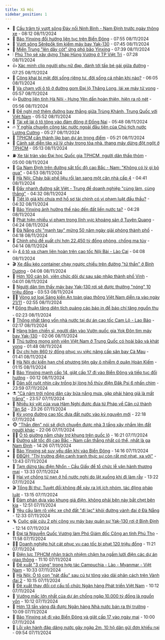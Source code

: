 ```yaml
---
title: Xã Hội
sidebar_position: 1
---
```


<!-- dantri-xa-hoi:START -->
- 🫣 [Cầu trăm tỷ vượt sông Đáy nối Ninh Bình - Nam Định trước ngày thông xe](https://dantri.com.vn/xa-hoi/cau-tram-ty-vuot-song-day-noi-ninh-binh-nam-dinh-truoc-ngay-thong-xe-20241108144136627.htm) - 08:12 08/11/2024
- 💼 [Bão Yinxing đổi hướng liên tục trên Biển Đông](https://dantri.com.vn/xa-hoi/bao-yinxing-doi-huong-lien-tuc-tren-bien-dong-20241108144720275.htm) - 07:55 08/11/2024
- 🎊 [Vượt sông Sêrêpốk tìm kiếm máy bay Yak-130](https://dantri.com.vn/xa-hoi/vuot-song-serepok-tim-kiem-may-bay-yak-130-20241108140547051.htm) - 07:45 08/11/2024
- 🙉 [Miền Trung &quot;lên dây cót&quot; ứng phó bão Yinxing](https://dantri.com.vn/xa-hoi/mien-trung-len-day-cot-ung-pho-bao-yinxing-20241108125441802.htm) - 07:39 08/11/2024
- 🕯 [Phú Thọ sẽ xây dựng Tháp Hùng Vương ở TP Việt Trì](https://dantri.com.vn/xa-hoi/phu-tho-se-xay-dung-thap-hung-vuong-o-tp-viet-tri-20241108131852882.htm) - 07:28 08/11/2024
- 👍 [Xác minh clip người phụ nữ đạp, đánh tới tấp bé gái giữa đường](https://dantri.com.vn/xa-hoi/xac-minh-clip-nguoi-phu-nu-dap-danh-toi-tap-be-gai-giua-duong-20241108124302894.htm) - 07:25 08/11/2024
- 🤖 [Công khai bí mật đời sống riêng tư, đời sống cá nhân khi nào?](https://dantri.com.vn/xa-hoi/cong-khai-bi-mat-doi-song-rieng-tu-doi-song-ca-nhan-khi-nao-20241108124951750.htm) - 06:05 08/11/2024
- 🙉 [Va chạm với ô tô ở đường gom Đại lộ Thăng Long, lái xe máy tử vong](https://dantri.com.vn/xa-hoi/va-cham-voi-o-to-o-duong-gom-dai-lo-thang-long-lai-xe-may-tu-vong-20241108124421320.htm) - 05:57 08/11/2024
- 👍 [Đường liên tỉnh Hà Nội - Hưng Yên dần hoàn thiện, hiện ra rõ nét](https://dantri.com.vn/xa-hoi/duong-lien-tinh-ha-noi-hung-yen-dan-hoan-thien-hien-ra-ro-net-20241108063813813.htm) - 05:56 08/11/2024
- 🗽 [Đề nghị mở thêm đường bay thẳng giữa Trùng Khánh, Trung Quốc với Việt Nam](https://dantri.com.vn/xa-hoi/de-nghi-mo-them-duong-bay-thang-giua-trung-khanh-trung-quoc-voi-viet-nam-20241108123357132.htm) - 05:52 08/11/2024
- 🗽 [Tài xế lái ô tô tông vào đám đông ở Đồng Nai](https://dantri.com.vn/xa-hoi/tai-xe-lai-o-to-tong-vao-dam-dong-o-dong-nai-20241108123700904.htm) - 05:48 08/11/2024
- 🔥 [Ý nghĩa chuyến công tác nước ngoài đầu tiên của Chủ tịch nước Lương Cường](https://dantri.com.vn/xa-hoi/y-nghia-chuyen-cong-tac-nuoc-ngoai-dau-tien-cua-chu-tich-nuoc-luong-cuong-20241108120450834.htm) - 05:27 08/11/2024
- 🦒 [TPHCM cần thành lập ban dự án trọng điểm](https://dantri.com.vn/xa-hoi/tphcm-can-thanh-lap-ban-du-an-trong-diem-20241108121440865.htm) - 05:21 08/11/2024
- 🧐 [Cảnh sát diễn tập xử lý cháy trong tòa nhà, thang máy dừng đột ngột ở TPHCM](https://dantri.com.vn/xa-hoi/canh-sat-dien-tap-xu-ly-chay-trong-toa-nha-thang-may-dung-dot-ngot-o-tphcm-20241108115727109.htm) - 05:13 08/11/2024
- ⛽️ [Xe tải tràn vào Đại học Quốc gia TPHCM, người dân thấp thỏm](https://dantri.com.vn/xa-hoi/xe-tai-tran-vao-dai-hoc-quoc-gia-tphcm-nguoi-dan-thap-thom-20241108101130786.htm) - 05:00 08/11/2024
- 🚀 [Ga Nam Định trên đường sắt tốc độ cao Bắc - Nam: &quot;Không có lý gì bỏ qua&quot;](https://dantri.com.vn/xa-hoi/ga-nam-dinh-tren-duong-sat-toc-do-cao-bac-nam-khong-co-ly-gi-bo-qua-20241108111550408.htm) - 04:53 08/11/2024
- 🦒 [Hà Nội: Cháy bãi phế liệu rồi lan sang một căn nhà cấp 4](https://dantri.com.vn/xa-hoi/ha-noi-chay-bai-phe-lieu-roi-lan-sang-mot-can-nha-cap-4-20241108113118698.htm) - 04:41 08/11/2024
- 🦅 [Đẩy nhanh đường sắt Việt - Trung để doanh nghiệp &quot;cùng làm, cùng thắng&quot;](https://dantri.com.vn/xa-hoi/day-nhanh-duong-sat-viet-trung-de-doanh-nghiep-cung-lam-cung-thang-20241108111751897.htm) - 04:32 08/11/2024
- 🚀 [Tiết lộ giá khi chưa mở hồ sơ tài chính có vi phạm luật đấu thầu?](https://dantri.com.vn/xa-hoi/tiet-lo-gia-khi-chua-mo-ho-so-tai-chinh-co-vi-pham-luat-dau-thau-20241108102106214.htm) - 04:32 08/11/2024
- 🦅 [Bão Yinxing ảnh hưởng thế nào đến đất liền nước ta?](https://dantri.com.vn/xa-hoi/bao-yinxing-anh-huong-the-nao-den-dat-lien-nuoc-ta-20241108112346859.htm) - 04:28 08/11/2024
- 🤠 [Phát hiện nhiều vi phạm trong lĩnh vực khoáng sản ở Tuyên Quang](https://dantri.com.vn/xa-hoi/phat-hien-nhieu-vi-pham-trong-linh-vuc-khoang-san-o-tuyen-quang-20241108094053907.htm) - 04:24 08/11/2024
- 💄 [Đà Nẵng chi &quot;mạnh tay&quot; mừng 50 năm ngày giải phóng thành phố](https://dantri.com.vn/xa-hoi/da-nang-chi-manh-tay-mung-50-nam-ngay-giai-phong-thanh-pho-20241108105134741.htm) - 04:18 08/11/2024
- 🥷 [Chính phủ đề xuất chi hơn 22.450 tỷ đồng phòng, chống ma túy](https://dantri.com.vn/xa-hoi/chinh-phu-de-xuat-chi-hon-22450-ty-dong-phong-chong-ma-tuy-20241108103629844.htm) - 04:14 08/11/2024
- 👍 [4 ô tô va chạm liên hoàn trên cao tốc Nội Bài - Lào Cai](https://dantri.com.vn/xa-hoi/4-o-to-va-cham-lien-hoan-tren-cao-toc-noi-bai-lao-cai-20241108110421907.htm) - 04:08 08/11/2024
- 🎬 [Xe đầu kéo container chạy ngược chiều trên đường &quot;tử thần&quot; ở Bình Dương](https://dantri.com.vn/xa-hoi/xe-dau-keo-container-chay-nguoc-chieu-tren-duong-tu-than-o-binh-duong-20241108110110590.htm) - 04:08 08/11/2024
- 🦒 [Hơn 100 cán bộ, viên chức dôi dư sau sáp nhập thành phố Vinh](https://dantri.com.vn/xa-hoi/hon-100-can-bo-vien-chuc-doi-du-sau-sap-nhap-thanh-pho-vinh-20241108091133847.htm) - 04:01 08/11/2024
- 🌊 [Người dân tìm thấy máy bay Yak-130 rơi sẽ được thưởng &quot;nóng&quot; 10 triệu đồng](https://dantri.com.vn/xa-hoi/nguoi-dan-tim-thay-may-bay-yak-130-roi-se-duoc-thuong-nong-10-trieu-dong-20241108092152914.htm) - 03:53 08/11/2024
- 🧑‍💻 [Vòng sơ loại Sáng kiến An toàn giao thông Việt Nam diễn ra vào ngày 21/11](https://dantri.com.vn/xa-hoi/vong-so-loai-sang-kien-an-toan-giao-thong-viet-nam-dien-ra-vao-ngay-2111-20241108090515936.htm) - 02:55 08/11/2024
- 🕴 [Đồng thuận tăng diện tích quảng cáo báo in để báo chí tăng nguồn thu](https://dantri.com.vn/xa-hoi/dong-thuan-tang-dien-tich-quang-cao-bao-in-de-bao-chi-tang-nguon-thu-20241108090436042.htm) - 02:23 08/11/2024
- 🤔 [Thống nhất tăng vốn nhà nước tại dự án cao tốc Cam Lộ - Lao Bảo](https://dantri.com.vn/xa-hoi/thong-nhat-tang-von-nha-nuoc-tai-du-an-cao-toc-cam-lo-lao-bao-20241108085103798.htm) - 02:17 08/11/2024
- 💄 [Hàng trăm chiến sĩ, người dân vào Vườn quốc gia Yok Đôn tìm máy bay Yak-130](https://dantri.com.vn/xa-hoi/hang-tram-chien-si-nguoi-dan-vao-vuon-quoc-gia-yok-don-tim-may-bay-yak-130-20241107141105133.htm) - 02:06 08/11/2024
- 🧠 [Thủ tướng mong sinh viên Việt Nam ở Trung Quốc có hoài bão và khát vọng](https://dantri.com.vn/xa-hoi/thu-tuong-mong-sinh-vien-viet-nam-o-trung-quoc-co-hoai-bao-va-khat-vong-20241108081912416.htm) - 01:48 08/11/2024
- 🦣 [Dự chi hơn 860 tỷ đồng phục vụ việc nâng cấp sân bay Cà Mau](https://dantri.com.vn/xa-hoi/du-chi-hon-860-ty-dong-phuc-vu-viec-nang-cap-san-bay-ca-mau-20241107215444570.htm) - 01:41 08/11/2024
- 💫 [Hà Nội dự kiến hạn chế phương tiện gây ô nhiễm ở quận Hoàn Kiếm](https://dantri.com.vn/xa-hoi/ha-noi-du-kien-han-che-phuong-tien-gay-o-nhiem-o-quan-hoan-kiem-20241108073420539.htm) - 01:15 08/11/2024
- 🚀 [Bão Yinxing mạnh cấp 14, giật cấp 17 đi vào Biển Đông và tiếp tục đổi hướng](https://dantri.com.vn/xa-hoi/bao-yinxing-manh-cap-14-giat-cap-17-di-vao-bien-dong-va-tiep-tuc-doi-huong-20241108070008293.htm) - 00:12 08/11/2024
- 🤔 [Dân sốt ruột nhìn cây trồng bị lòng hồ thủy điện Đăk Psi 6 nhấn chìm](https://dantri.com.vn/xa-hoi/dan-sot-ruot-nhin-cay-trong-bi-long-ho-thuy-dien-dak-psi-6-nhan-chim-20241107093524537.htm) - 23:59 07/11/2024
- ⚗️ [&quot;Cả năm trời nông dân cày bừa nắng mưa, gặp phải hàng giả là mất trắng&quot;](https://dantri.com.vn/xa-hoi/ca-nam-troi-nong-dan-cay-bua-nang-mua-gap-phai-hang-gia-la-mat-trang-20241107171852243.htm) - 23:57 07/11/2024
- 🫶 [Nhiều kỷ vật của vua Hàm Nghi được đưa từ Pháp về Căn cứ thành Tân Sở](https://dantri.com.vn/xa-hoi/nhieu-ky-vat-cua-vua-ham-nghi-duoc-dua-tu-phap-ve-can-cu-thanh-tan-so-20241107141751257.htm) - 23:26 07/11/2024
- 🌮 [Kỳ vọng đường cao tốc đưa đất nước vào kỷ nguyên mới](https://dantri.com.vn/xa-hoi/ky-vong-duong-cao-toc-dua-dat-nuoc-vao-ky-nguyen-moi-20241103104832575.htm) - 22:18 07/11/2024
- 🐵 [&quot;Thần đèn&quot; nói sẽ dịch chuyển được nhà 3 tầng xây nhầm lên đất người khác](https://dantri.com.vn/xa-hoi/than-den-noi-se-dich-chuyen-duoc-nha-3-tang-xay-nham-len-dat-nguoi-khac-20241107213856599.htm) - 22:06 07/11/2024
- 🧑‍🏫 [Ô tô giường nằm cháy trơ khung trên quốc lộ](https://dantri.com.vn/xa-hoi/o-to-giuong-nam-chay-tro-khung-tren-quoc-lo-20241107230214018.htm) - 16:21 07/11/2024
- 💫 [Đường sắt tốc độ cao Bắc - Nam cần thẳng nhất có thể, nhất là ga Nam Định](https://dantri.com.vn/xa-hoi/duong-sat-toc-do-cao-bac-nam-can-thang-nhat-co-the-nhat-la-ga-nam-dinh-20241107211620139.htm) - 14:26 07/11/2024
- 🦩 [Bão Yinxing sẽ suy yếu dần khi vào Biển Đông](https://dantri.com.vn/xa-hoi/bao-yinxing-se-suy-yeu-dan-khi-vao-bien-dong-20241107210527034.htm) - 14:16 07/11/2024
- 🦄 [ĐBQH: &quot;Thị trường điện cạnh tranh thực sự còn rất mờ nhạt, xa vời&quot;](https://dantri.com.vn/xa-hoi/dbqh-thi-truong-dien-canh-tranh-thuc-su-con-rat-mo-nhat-xa-voi-20241107203438610.htm) - 13:43 07/11/2024
- 💂 [Tạm dừng tàu điện Nhổn - Cầu Giấy để tổ chức lễ vận hành thương mại](https://dantri.com.vn/xa-hoi/tam-dung-tau-dien-nhon-cau-giay-de-to-chuc-le-van-hanh-thuong-mai-20241107202917220.htm) - 13:33 07/11/2024
- 💄 [Hai vợ chồng tử nạn ở hồ nước nghi do lật xuồng khi đi làm rẫy](https://dantri.com.vn/xa-hoi/hai-vo-chong-tu-nan-o-ho-nuoc-nghi-do-lat-xuong-khi-di-lam-ray-20241107195908572.htm) - 13:22 07/11/2024
- 🎬 [Tổng Bí thư: Tuyệt đối không để xảy ra lợi ích nhóm, tác động pháp luật](https://dantri.com.vn/xa-hoi/tong-bi-thu-tuyet-doi-khong-de-xay-ra-loi-ich-nhom-tac-dong-phap-luat-20241107200808563.htm) - 13:15 07/11/2024
- 👀 [Đàm phán dựa vào khung giá điện, không phải bên này bắt chẹt bên kia](https://dantri.com.vn/xa-hoi/dam-phan-dua-vao-khung-gia-dien-khong-phai-ben-nay-bat-chet-ben-kia-20241107193735134.htm) - 12:51 07/11/2024
- 💃 [Yêu cầu làm rõ việc xe chở đất &quot;đi lạc&quot; khỏi đường vành đai ở Đà Nẵng](https://dantri.com.vn/xa-hoi/yeu-cau-lam-ro-viec-xe-cho-dat-di-lac-khoi-duong-vanh-dai-o-da-nang-20241107191506365.htm) - 12:33 07/11/2024
- 🪜 [Cuộc giải cứu 2 phi công vụ máy bay quân sự Yak-130 rơi ở Bình Định](https://dantri.com.vn/xa-hoi/cuoc-giai-cuu-2-phi-cong-vu-may-bay-quan-su-yak-130-roi-o-binh-dinh-20241107175022619.htm) - 12:14 07/11/2024
- 📝 [Đại tá Nguyễn Quốc Vương làm Phó Giám đốc Công an tỉnh Phú Thọ](https://dantri.com.vn/xa-hoi/dai-ta-nguyen-quoc-vuong-lam-pho-giam-doc-cong-an-tinh-phu-tho-20241107185331285.htm) - 11:58 07/11/2024
- 🧑‍💻 [Doanh nghiệp hút cát phục vụ cao tốc bị phạt 120 triệu đồng](https://dantri.com.vn/xa-hoi/doanh-nghiep-hut-cat-phuc-vu-cao-toc-bi-phat-120-trieu-dong-20241107173004464.htm) - 11:21 07/11/2024
- 👺 [Điện lực TPHCM nhận trách nhiệm chậm hạ ngầm lưới điện các dự án giao thông](https://dantri.com.vn/xa-hoi/dien-luc-tphcm-nhan-trach-nhiem-cham-ha-ngam-luoi-dien-cac-du-an-giao-thong-20241107175927196.htm) - 11:10 07/11/2024
- 🌮 [Đề xuất &quot;3 cùng&quot; trong hợp tác Campuchia - Lào - Myanmar - Việt Nam](https://dantri.com.vn/xa-hoi/de-xuat-3-cung-trong-hop-tac-campuchia-lao-myanmar-viet-nam-20241107154736230.htm) - 10:33 07/11/2024
- 🤭 [Hà Nội: Ô tô con &quot;nát đầu&quot; sau cú tự tông vào dải phân cách trên Vành đai 2](https://dantri.com.vn/xa-hoi/ha-noi-o-to-con-nat-dau-sau-cu-tu-tong-vao-dai-phan-cach-tren-vanh-dai-2-20241107171153748.htm) - 10:15 07/11/2024
- 💪 [Đề xuất thay đổi cơ cấu tổ chức Ngân hàng Phát triển Việt Nam](https://dantri.com.vn/xa-hoi/de-xuat-thay-doi-co-cau-to-chuc-ngan-hang-phat-trien-viet-nam-20241107170126102.htm) - 10:12 07/11/2024
- 🧰 [Vướng mắc lớn nhất của dự án chống ngập 10.000 tỷ đồng là nguồn vốn](https://dantri.com.vn/xa-hoi/vuong-mac-lon-nhat-cua-du-an-chong-ngap-10000-ty-dong-la-nguon-von-20241107163123303.htm) - 10:12 07/11/2024
- 🤡 [Hơn 13 tấn vàng đã được Ngân hàng Nhà nước bán ra thị trường](https://dantri.com.vn/xa-hoi/hon-13-tan-vang-da-duoc-ngan-hang-nha-nuoc-ban-ra-thi-truong-20241107151751743.htm) - 10:09 07/11/2024
- 🦆 [Bão Yinxing sẽ đi vào Biển Đông và giật cấp 17 vào ngày mai](https://dantri.com.vn/xa-hoi/bao-yinxing-se-di-vao-bien-dong-va-giat-cap-17-vao-ngay-mai-20241107165049558.htm) - 10:00 07/11/2024
- 🦍 [Lỗi vận hành đập dâng nước gây ngập 2m, 10 hộ dân gửi đơn khiếu nại](https://dantri.com.vn/xa-hoi/loi-van-hanh-dap-dang-nuoc-gay-ngap-2m-10-ho-dan-gui-don-khieu-nai-20241107160608311.htm) - 09:54 07/11/2024<!-- dantri-xa-hoi:END -->
